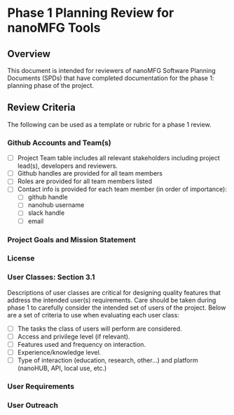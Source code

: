 # Phase 1 Planning Review for nanoMFG Tools

## Overview

This document is intended for reviewers of nanoMFG Software Planning Documents (SPDs) that have completed documentation for the phase 1: planning phase of the project.

## Review Criteria
The following can be used as a template or rubric for a phase 1 review.

### Github Accounts and Team(s)
- [ ] Project Team table includes all relevant stakeholders including project lead(s), developers and reviewers.
- [ ] Github handles are provided for all team members
- [ ] Roles are provided for all team members listed
- [ ] Contact info is provided for each team member (in order of importance):
  - [ ] github handle
  - [ ] nanohub username
  - [ ] slack handle
  - [ ] email

### Project Goals and Mission Statement

### License

### User Classes: Section 3.1
Descriptions of user classes are critical for designing quality features that address the intended user(s) requirements.  Care should be taken during phase 1 to carefully consider the intended set of users of the project.  Below are a set of criteria to use when evaluating each user class:  

- [ ] The tasks the class of users will perform are considered.
- [ ] Access and privilege level (if relevant).
- [ ] Features used and frequency on interaction.
- [ ] Experience/knowledge level.
- [ ] Type of interaction (education, research, other…) and platform (nanoHUB, API, local use, etc.)

### User Requirements

### User Outreach